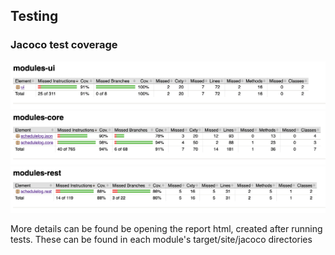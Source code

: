 

## Testing
### Jacoco test coverage
![image](../../assets/release3/jacoco-ui.png)
![image](../../assets/release3/jacoco-core.png)
![image](../../assets/release3/jacoco-rest.png)

More details can be found be opening the report html, created after running tests. These can be found in each module's target/site/jacoco directories